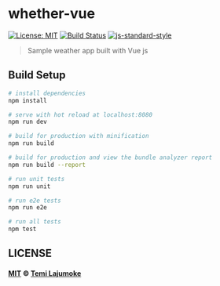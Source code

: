 # whether-vue
[![License: MIT](https://img.shields.io/badge/License-MIT-brightgreen.svg)](https://opensource.org/licenses/MIT) 
[![Build Status](https://travis-ci.org/temilaj/whether-vue.svg?branch=master)](https://travis-ci.org/temilaj/whether-vue) 
[![js-standard-style](https://img.shields.io/badge/code%20style-standard-brightgreen.svg)](https://github.com/feross/standard)


> Sample weather app built with Vue js

## Build Setup

``` bash
# install dependencies
npm install

# serve with hot reload at localhost:8080
npm run dev

# build for production with minification
npm run build

# build for production and view the bundle analyzer report
npm run build --report

# run unit tests
npm run unit

# run e2e tests
npm run e2e

# run all tests
npm test
```


## LICENSE

#### [MIT](./LICENSE) © [Temi Lajumoke](https://temilajumoke.com)